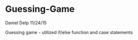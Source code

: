 # Guessing-Game
Daniel Delp
11/24/15

Guessing game -
utilized if/else function and case statements
